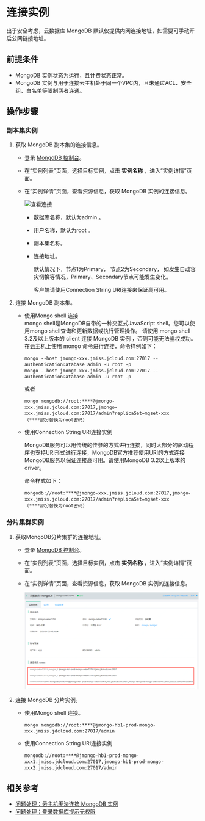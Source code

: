 # 连接实例

出于安全考虑，云数据库 MongoDB 默认仅提供内网连接地址，如需要可手动开启公网链接地址。



## 前提条件

- MongoDB 实例状态为运行，且计费状态正常。
- MongoDB 实例与用于连接云主机处于同一个VPC内，且未通过ACL、安全组、白名单等限制两者连通。

## 操作步骤

### 副本集实例

1. 获取 MongoDB 副本集的连接信息。

   - 登录 [MongoDB 控制台](https://mongodb-console.jdcloud.com/mongodb)。

   - 在“实例列表”页面，选择目标实例，点击 **实例名称** ，进入“实例详情”页面。

   - 在“实例详情”页面，查看资源信息，获取 MongoDB 实例的连接信息。

      ![查看连接](https://github.com/jdcloudcom/cn/blob/master/image/mongodb/mongo-006.png)

      - 数据库名称，默认为admin 。

      - 用户名称，默认为root 。

      - 副本集名称。

      - 连接地址。

        默认情况下，节点1为Primary， 节点2为Secondary，	如发生自动容灾切换等情况，Primary、Secondary节点可能发生变化。

        客户端请使用Connection String URI连接来保证高可用。

2. 连接 MongoDB 副本集。

   - 使用Mongo shell 连接        
     mongo shell是MongoDB自带的一种交互式JavaScript shell。您可以使用mongo shell查询和更新数据或执行管理操作。
     请使用 mongo shell 3.2及以上版本的 client 连接 MongoDB 实例 ，否则可能无法鉴权成功。		
     在云主机上使用 mongo 命令进行连接，命令样例如下：

     ```
     mongo --host jmongo-xxx.jmiss.jcloud.com:27017 --authenticationDatabase admin -u root -p
     mongo --host jmongo-xxx.jmiss.jcloud.com:27017 --authenticationDatabase admin -u root -p
     ```

     或者

     ```
     mongo mongodb://root:****@jmongo-xxx.jmiss.jcloud.com:27017,jmongo-xxx.jmiss.jcloud.com:27017/admin?replicaSet=mgset-xxx
     （****部分替换为root密码）
     ```

   - 使用Connection String URI连接实例

     MongoDB服务可以用传统的传参的方式进行连接，同时大部分的驱动程序也支持URI形式进行连接，MongoDB官方推荐使用URI的方式连接MongoDB服务以保证连接高可用。请使用MongoDB 3.2以上版本的driver。

     命令样式如下：

     ```
     mongodb://root:****@jmongo-xxx.jmiss.jcloud.com:27017,jmongo-xxx.jmiss.jcloud.com:27017/admin?replicaSet=mgset-xxx
     （****部分替换为root密码）
     ```

### 分片集群实例

1. 获取MongoDB分片集群的连接地址。

   - 登录 [MongoDB 控制台](https://mongodb-console.jdcloud.com/mongodb)。

   - 在“实例列表”页面，选择目标实例，点击 **实例名称** ，进入“实例详情”页面。

   - 在“实例详情”页面，查看资源信息，获取 MongoDB 实例的连接信息。

      ![image-20200120161354197](../../../../image/mongodb/mongo-053.png)

2. 连接 MongoDB 分片实例。

   - 使用Mongo shell 连接。

     ```
     mongo mongodb://root:****@jmongo-hb1-prod-mongo-xxx.jmiss.jdcloud.com:27017/admin
     ```

   - 使用Connection String URI连接实例

     ```
     mongodb://root:****@jmongo-hb1-prod-mongo-xxx1.jmiss.jdcloud.com:27017,jmongo-hb1-prod-mongo-xxx2.jmiss.jdcloud.com:27017/admin
     ```

      

## 相关参考

- [问题处理：云主机无法连接 MongoDB 实例](../Troubleshooting/Connect-Failed.md)
- [问题处理：登录数据库提示无权限](../Troubleshooting/Authentication.md)
  	
